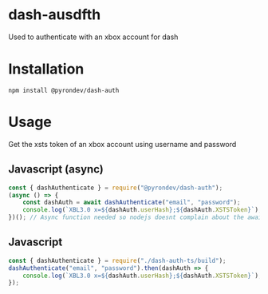# dash-ausdfth
Used to authenticate with an xbox account for dash

# Installation
`npm install @pyrondev/dash-auth`
# Usage
Get the xsts token of an xbox account using username and password

## Javascript (async)
```js
const { dashAuthenticate } = require("@pyrondev/dash-auth");
(async () => {
	const dashAuth = await dashAuthenticate("email", "password");
	console.log(`XBL3.0 x=${dashAuth.userHash};${dashAuth.XSTSToken}`);
})(); // Async function needed so nodejs doesnt complain about the await
```
## Javascript
```js
const { dashAuthenticate } = require("./dash-auth-ts/build");
dashAuthenticate("email", "password").then(dashAuth => {
	console.log(`XBL3.0 x=${dashAuth.userHash};${dashAuth.XSTSToken}`);
});
```
